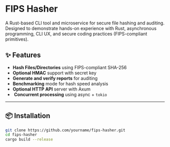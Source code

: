 # FIPS Hasher

A Rust-based CLI tool and microservice for secure file hashing and auditing. Designed to demonstrate hands-on experience with Rust, asynchronous programming, CLI UX, and secure coding practices (FIPS-compliant primitives).

## ✨ Features

-  **Hash Files/Directories** using FIPS-compliant SHA-256
-  **Optional HMAC** support with secret key
-  **Generate and verify reports** for auditing
-  **Benchmarking** mode for hash speed analysis
-  **Optional HTTP API** server with Axum
- ️ **Concurrent processing** using async + `tokio`

---

## 📦 Installation

```bash
git clone https://github.com/yourname/fips-hasher.git
cd fips-hasher
cargo build --release